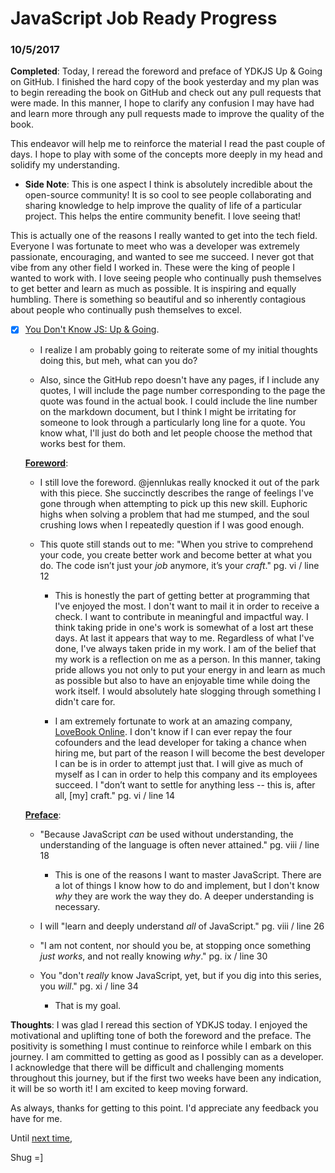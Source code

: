 # JavaScript Job Ready Progress

### 10/5/2017

**Completed**: Today, I reread the foreword and preface of YDKJS Up & Going on GitHub. I finished the hard copy of the book yesterday and my plan was to begin rereading the book on GitHub and check out any pull requests that were made. In this manner, I hope to clarify any confusion I may have had and learn more through any pull requests made to improve the quality of the book.

This endeavor will help me to reinforce the material I read the past couple of days. I hope to play with some of the concepts more deeply in my head and solidify my understanding.

  - **Side Note**: This is one aspect I think is absolutely incredible about the open-source community! It is so cool to see people collaborating and sharing knowledge to help improve the quality of life of a particular project. This helps the entire community benefit. I love seeing that!

  This is actually one of the reasons I really wanted to get into the tech field. Everyone I was fortunate to meet who was a developer was extremely passionate, encouraging, and wanted to see me succeed. I never got that vibe from any other field I worked in. These were the king of people I wanted to work with. I love seeing people who continually push themselves to get better and learn as much as possible. It is inspiring and equally humbling. There is something so beautiful and so inherently contagious about people who continually push themselves to excel.

- [X] [You Don't Know JS: Up & Going](https://github.com/getify/You-Dont-Know-JS/blob/master/up%20&%20going/README.md#you-dont-know-js-up--going).

  - I realize I am probably going to reiterate some of my initial thoughts doing this, but meh, what can you do?

  - Also, since the GitHub repo doesn't have any pages, if I include any quotes, I will include the page number corresponding to the page the quote was found in the actual book. I could include the line number on the markdown document, but I think I might be irritating for someone to look through a particularly long line for a quote. You know what, I'll just do both and let people choose the method that works best for them.

  [**Foreword**](https://github.com/getify/You-Dont-Know-JS/blob/master/up%20%26%20going/foreword.md):

    - I still love the foreword. @jennlukas really knocked it out of the park with this piece. She succinctly describes the range of feelings I've gone through when attempting to pick up this new skill. Euphoric highs when solving a problem that had me stumped, and the soul crushing lows when I repeatedly question if I was good enough.

    - This quote still stands out to me: "When you strive to comprehend your code, you create better work and become better at what you do. The code isn’t just your *job* anymore, it’s your *craft*." pg. vi / line 12

      - This is honestly the part of getting better at programming that I've enjoyed the most. I don't want to mail it in order to receive a check. I want to contribute in meaningful and impactful way. I think taking pride in one's work is somewhat of a lost art these days. At last it appears that way to me. Regardless of what I've done, I've always taken pride in my work. I am of the belief that my work is a reflection on me as a person. In this manner, taking pride allows you not only to put your energy in and learn as much as possible but also to have an enjoyable time while doing the work itself. I would absolutely hate slogging through something I didn't care for.

      - I am extremely fortunate to work at an amazing company, [LoveBook Online](https://lovebookonline.com/). I don't know if I can ever repay the four cofounders and the lead developer for taking a chance when hiring me, but part of the reason I will become the best developer I can be is in order to attempt just that. I will give as much of myself as I can in order to help this company and its employees succeed. I "don’t want to settle for anything less -- this is, after all, [my] craft." pg. vi / line 14

  [**Preface**](https://github.com/getify/You-Dont-Know-JS/blob/master/preface.md):

    - "Because JavaScript *can* be used without understanding, the understanding of the language is often never attained." pg. viii / line 18

      - This is one of the reasons I want to master JavaScript. There are a lot of things I know how to do and implement, but I don't know *why* they are work the way they do. A deeper understanding is necessary.

    - I will "learn and deeply understand *all* of JavaScript." pg. viii / line 26

    - "I am not content, nor should you be, at stopping once something *just works*, and not really knowing *why*." pg. ix / line 30

    - You "don't *really* know JavaScript, yet, but if you dig into this series, you *will*." pg. xi / line 34

      - That is my goal.

**Thoughts**: I was glad I reread this section of YDKJS today. I enjoyed the motivational and uplifting tone of both the foreword and the preface. The positivity is something I must continue to reinforce while I embark on this journey. I am committed to getting as good as I possibly can as a developer. I acknowledge that there will be difficult and challenging moments throughout this journey, but if the first two weeks have been any indication, it will be so worth it! I am excited to keep moving forward.

As always, thanks for getting to this point. I'd appreciate any feedback you have for me.

Until [next time](10_06_17.md),

Shug =]
